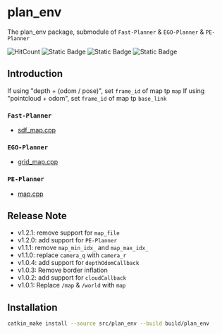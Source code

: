 # plan_env

The plan_env package, submodule of `Fast-Planner` & `EGO-Planner` & `PE-Planner`

![HitCount](https://img.shields.io/endpoint?url=https%3A%2F%2Fhits.dwyl.com%2FHuaYuXiao%2Fplan_env.json%3Fcolor%3Dpink)
![Static Badge](https://img.shields.io/badge/ROS-noetic-22314E?logo=ros)
![Static Badge](https://img.shields.io/badge/C%2B%2B-14-00599C?logo=cplusplus)
![Static Badge](https://img.shields.io/badge/Ubuntu-20.04.6-E95420?logo=ubuntu)


## Introduction

If using "depth + (odom / pose)", set `frame_id` of map tp `map`
If using "pointcloud + odom", set `frame_id` of map tp `base_link`

### `Fast-Planner`

- [sdf_map.cpp](src%2Fsdf_map.cpp)

### `EGO-Planner`

- [grid_map.cpp](src%2Fgrid_map.cpp)

### `PE-Planner`

- [map.cpp](src%2Fmap.cpp)


## Release Note

- v1.2.1: remove support for `map_file`
- v1.2.0: add support for `PE-Planner`
- v1.1.1: remove `map_min_idx_` and `map_max_idx_`
- v1.1.0: replace `camera_q` with `camera_r`
- v1.0.4: add support for `depthOdomCallback`
- v1.0.3: Remove border inflation
- v1.0.2: add support for `cloudCallback`
- v1.0.1: Replace `/map` & `/world` with `map`


## Installation

```bash
catkin_make install --source src/plan_env --build build/plan_env
```
